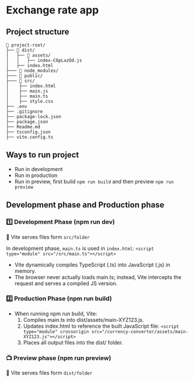 # Exchange rate app

## Project structure

```
📂 project-root/
├── 📂 dist/
│   ├── 📂 assets/
│   │   ├── index-COpLazOd.js
│   ├── index.html
├─── 📂 node_modules/
├─── 📂 public/
├─── 📂 src/
│    ├── index.html
│    ├── main.js
│    ├── main.ts
│    ├── style.css
├── .env
├── .gitignore
├── package-lock.json
├── package.json
├── Readme.md
├── tsconfig.json
├── vite.config.ts

```

## Ways to run project

- Run in development
- Run in production
- Run in preview, first build `npm run build` and then preview `npm run preview`

## Development phase and Production phase

### 1️⃣ Development Phase (npm run dev)

📂 Vite serves files form `src/folder`

In development phase, `main.ts` is used in `index.html`:
`<script type="module" src="/src/main.ts"></script>`

- Vite dynamically compiles TypeScript (.ts) into JavaScript (.js) in memory.
- The browser never actually loads main.ts; instead, Vite intercepts the request and serves a compiled JS version.

### 2️⃣ Production Phase (npm run build)

- When running npm run build, Vite:
  1. Compiles main.ts into dist/assets/main-XYZ123.js.
  2. Updates index.html to reference the built JavaScript file: `<script type="module" crossorigin src="/currency-converter/assets/main-XYZ123.js"></script>`
  3. Places all output files into the dist/ folder.

### 📺 Preview phase (npm run preview)

📂 Vite serves files form `dist/folder`
